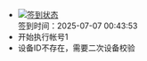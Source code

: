 - [![签到状态](https://github.com/womade/Cloud189-Actions/actions/workflows/main.yml/badge.svg?branch=main)](https://github.com/womade/Cloud189-Actions/actions/workflows/main.yml) <br> 签到时间：2025-07-07 00:43:53
- 开始执行帐号1
- 设备ID不存在，需要二次设备校验
